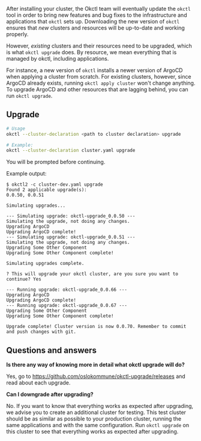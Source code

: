 After installing your cluster, the Okctl team will eventually update the `okctl` tool in order to bring new features and
bug fixes to the infrastructure and applications that `okctl` sets up. Downloading the new version of `okctl` ensures
that _new_ clusters and resources will be up-to-date and working properly.

However, _existing_ clusters and their resources need to be upgraded, which is what `okctl upgrade` does. By resource,
we mean everything that is managed by okctl, including applications.

For instance, a new version of `okctl` installs a newer version of ArgoCD when applying a cluster from scratch. For
existing clusters, however, since ArgoCD already exists, running `okctl apply cluster` won't change anything. To upgrade
ArgoCD and other resources that are lagging behind, you can run `okctl upgrade`.

## Upgrade

```bash
# Usage
okctl --cluster-declaration <path to cluster declaration> upgrade

# Example:
okctl --cluster-declaration cluster.yaml upgrade
```

You will be prompted before continuing.

Example output:

```shell
$ okctl2 -c cluster-dev.yaml upgrade
Found 2 applicable upgrade(s):
0.0.50, 0.0.51

Simulating upgrades...

--- Simulating upgrade: okctl-upgrade_0.0.50 ---
Simulating the upgrade, not doing any changes.
Upgrading ArgoCD
Upgrading ArgoCD complete!
--- Simulating upgrade: okctl-upgrade_0.0.51 ---
Simulating the upgrade, not doing any changes.
Upgrading Some Other Component
Upgrading Some Other Component complete!

Simulating upgrades complete.

? This will upgrade your okctl cluster, are you sure you want to continue? Yes

--- Running upgrade: okctl-upgrade_0.0.66 ---
Upgrading ArgoCD
Upgrading ArgoCD complete!
--- Running upgrade: okctl-upgrade_0.0.67 ---
Upgrading Some Other Component
Upgrading Some Other Component complete!

Upgrade complete! Cluster version is now 0.0.70. Remember to commit and push changes with git.

```

## Questions and answers

**Is there any way of knowing more in detail what okctl upgrade will do?**

Yes, go to https://github.com/oslokommune/okctl-upgrade/releases and read about each upgrade.

**Can I downgrade after upgrading?**

No. If you want to know that everything works as expected after upgrading, we advise you to create an additional cluster
for testing. This test cluster should be as similar as possible to your production cluster, running the same
applications and with the same configuration. Run `okctl upgrade` on this cluster to see that everything works as
expected after upgrading.
